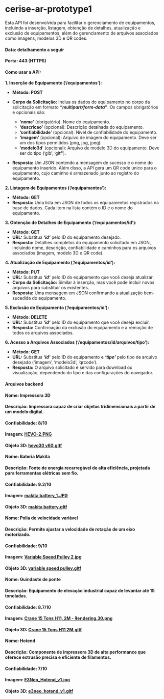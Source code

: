 # cerise-ar-prototype1

Esta API foi desenvolvida para facilitar o gerenciamento de equipamentos, incluindo a
inserção, listagem, obtenção de detalhes, atualização e exclusão de equipamentos, além do
gerenciamento de arquivos associados como imagens, modelos 3D e QR codes.

#### Data: detalhamento a seguir
#### Porta: 443 (HTTPS)

#### Como usar a API:
**1. Inserção de Equipamento (‘/equipamentos’):**
* **Método: POST**
* **Corpo da Solicitação:** Inclua os dados do equipamento no corpo da solicitação
em formato ***“multipart/form-data”***. Os campos obrigatórios e opcionais são:
  * **‘nome’** (obrigatório): Nome do equipamento.
  * **‘descricao’** (opcional): Descrição detalhada do equipamento.
  * **‘confiabilidade’** (opcional): Nível de confiabilidade do equipamento.
  * **‘imagem’** (opcional): Arquivo de imagem do equipamento. Deve ser um
dos tipos permitidos (png, jpg, jpeg).
  * **‘modelo3d’** (opcional): Arquivo de modelo 3D do equipamento. Deve ser
do tipo (‘glb’, ‘gltf’).

* **Resposta:** Um JSON contendo a mensagem de sucesso e o nome do
equipamento inserido. Além disso, a API gera um QR code único para o
equipamento, cujo caminho é armazenado junto ao registro do equipamento.

**2. Listagem de Equipamentos (‘/equipamentos’):**
* **Método: GET**
* **Resposta:** Uma lista em JSON de todos os equipamentos registrados na base
de dados. Cada item na lista contém o ID e o nome do equipamento.

**3. Obtenção de Detalhes de Equipamento (‘/equipamentos/id’):**
* **Método: GET**
* **URL:** Substitua ***‘id’*** pelo ID do equipamento desejado.
* **Resposta:** Detalhes completos do equipamento solicitado em JSON, incluindo
nome, descrição, confiabilidade e caminhos para os arquivos associados
(imagem, modelo 3D e QR code).

**4. Atualização de Equipamento (‘/equipamentos/id’):**
* **Método: PUT**
* **URL:** Substitua ***‘id’*** pelo ID do equipamento que você deseja atualizar.
* **Corpo da Solicitação:** Similar à inserção, mas você pode incluir novos arquivos
para substituir os existentes.
* **Resposta:** Uma mensagem em JSON confirmando a atualização bem-sucedida
do equipamento.

**5. Exclusão de Equipamento (‘/equipamentos/id’):**
* **Método: DELETE**
* **URL:** Substitua ***‘id’*** pelo ID do equipamento que você deseja excluir.
* **Resposta:** Confirmação da exclusão do equipamento e a remoção de todos os
arquivos associados.

**6. Acesso a Arquivos Associados (‘/equipamentos/id/arquivos/tipo’):**
* **Método: GET**
* **URL:** Substitua ***‘id’*** pelo ID do equipamento e ***‘tipo’*** pelo tipo de arquivo
desejado (‘imagem’, ‘modelo3d’, ‘qrcode’).
* **Resposta:** O arquivo solicitado é servido para download ou visualização,
dependendo do tipo e das configurações do navegador.


#### Arquivos backend

#### Nome: Impressora 3D
#### Descrição: Impressora capaz de criar objetos tridimensionais a partir de um modelo digital.
#### Confiabilidade: 8/10
#### Imagem: [HEVO-2.PNG](https://github.com/emc-ufg/cerise-ar-prototype1/blob/main/test/HEVO-2.PNG)
#### Objeto 3D: [hevo30 v60.gltf](https://github.com/emc-ufg/cerise-ar-prototype1/blob/main/test/hevo30%20v60.gltf)

#### Nome: Bateria Makita
#### Descrição: Fonte de energia recarregável de alta eficiência, projetada para ferramentas elétricas sem fio.
#### Confiabilidade: 9.2/10
#### Imagem: [makita battery_1.JPG](https://github.com/emc-ufg/cerise-ar-prototype1/blob/main/test/makita%20battery_1.JPG)
#### Objeto 3D: [makita battery.gltf](https://github.com/emc-ufg/cerise-ar-prototype1/blob/main/test/makita%20battery.gltf)

#### Nome: Polia de velocidade variável
#### Descrição: Permite ajustar a velocidade de rotação de um eixo motorizado.
#### Confiabilidade: 9/10
#### Imagem: [Variable Speed Pulley 2.jpg](https://github.com/emc-ufg/cerise-ar-prototype1/blob/main/test/Variable%20Speed%20Pulley%202.jpg)
#### Objeto 3D: [variable speed pulley.gltf](https://github.com/emc-ufg/cerise-ar-prototype1/blob/main/test/variable%20speed%20pulley.gltf)

#### Nome: Guindaste de ponte
#### Descrição: Equipamento de elevação industrial capaz de levantar até 15 toneladas.
#### Confiabilidade: 8.7/10
#### Imagem: [Crane 15 Tons H11, 2M - Rendering.30.png](https://github.com/emc-ufg/cerise-ar-prototype1/blob/main/test/Crane%2015%20Tons%20H11%2C%202M%20-%20Rendering.30.png)
#### Objeto 3D: [Crane 15 Tons H11 2M.gltf](https://github.com/emc-ufg/cerise-ar-prototype1/blob/main/test/Crane%2015%20Tons%20H11%202M.gltf)

#### Nome: Hotend
#### Descrição: Componente de impressora 3D de alta performance que oferece extrusão precisa e eficiente de filamentos.
#### Confiabilidade: 7/10
#### Imagem: [E3Neo_Hotend_v1.jpg](https://github.com/emc-ufg/cerise-ar-prototype1/blob/main/test/E3Neo_Hotend_v1.jpg)
#### Objeto 3D: [e3neo_hotend_v1.gltf](https://github.com/emc-ufg/cerise-ar-prototype1/blob/main/test/e3neo_hotend_v1.gltf)
